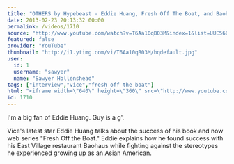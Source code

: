 ```yaml
---
title: "OTHERS by Hypebeast - Eddie Huang, Fresh Off The Boat, and Baohaus"
date: 2013-02-23 20:13:32 00:00
permalink: /videos/1710
source: "http://www.youtube.com/watch?v=T6Aa10qB03M&index=1&list=UUE560wL2ftkMrQL40LYFUVg&feature=iv&annotation_id=annotation_603807"
featured: false
provider: "YouTube"
thumbnail: "http://i1.ytimg.com/vi/T6Aa10qB03M/hqdefault.jpg"
user:
  id: 1
  username: "sawyer"
  name: "Sawyer Hollenshead"
tags: ["interview","vice","fresh off the boat"]
html: "<iframe width=\"640\" height=\"360\" src=\"http://www.youtube.com/embed/T6Aa10qB03M?wmode=transparent&feature=oembed\" frameborder=\"0\" allowfullscreen></iframe>"
id: 1710
---
```


I'm a big fan of Eddie Huang. Guy is a g'.

Vice's latest star Eddie Huang talks about the success of his book and now web series "Fresh Off the Boat." Eddie explains how he found success with his East Village restaurant Baohaus while fighting against the stereotypes he experienced growing up as an Asian American.